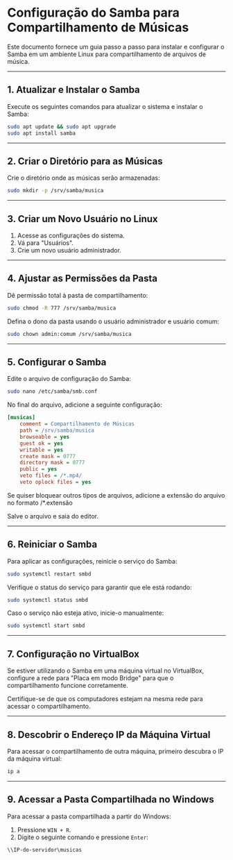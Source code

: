 # Configuração do Samba para Compartilhamento de Músicas

Este documento fornece um guia passo a passo para instalar e configurar o Samba em um ambiente Linux para compartilhamento de arquivos de música.

---

## 1. Atualizar e Instalar o Samba

Execute os seguintes comandos para atualizar o sistema e instalar o Samba:

```bash
sudo apt update && sudo apt upgrade
sudo apt install samba
```

---

## 2. Criar o Diretório para as Músicas

Crie o diretório onde as músicas serão armazenadas:

```bash
sudo mkdir -p /srv/samba/musica
```

---

## 3. Criar um Novo Usuário no Linux

1. Acesse as configurações do sistema.
2. Vá para "Usuários".
3. Crie um novo usuário administrador.

---

## 4. Ajustar as Permissões da Pasta

Dê permissão total à pasta de compartilhamento:

```bash
sudo chmod -R 777 /srv/samba/musica
```

Defina o dono da pasta usando o usuário administrador e usuário comum:

```bash
sudo chown admin:comum /srv/samba/musica
```

---

## 5. Configurar o Samba

Edite o arquivo de configuração do Samba:

```bash
sudo nano /etc/samba/smb.conf
```

No final do arquivo, adicione a seguinte configuração:

```ini
[musicas]
    comment = Compartilhamento de Músicas
    path = /srv/samba/musica
    browseable = yes
    guest ok = yes
    writable = yes
    create mask = 0777
    directory mask = 0777
    public = yes
    veto files = /*.mp4/
    veto oplock files = yes
```
Se quiser bloquear outros tipos de arquivos, adicione a extensão do arquivo no formato /*.extensão

Salve o arquivo e saia do editor.

---

## 6. Reiniciar o Samba

Para aplicar as configurações, reinicie o serviço do Samba:

```bash
sudo systemctl restart smbd
```

Verifique o status do serviço para garantir que ele está rodando:

```bash
sudo systemctl status smbd
```

Caso o serviço não esteja ativo, inicie-o manualmente:

```bash
sudo systemctl start smbd
```

---

## 7. Configuração no VirtualBox

Se estiver utilizando o Samba em uma máquina virtual no VirtualBox, configure a rede para "Placa em modo Bridge" para que o compartilhamento funcione corretamente.

Certifique-se de que os computadores estejam na mesma rede para acessar o compartilhamento.

---

## 8. Descobrir o Endereço IP da Máquina Virtual

Para acessar o compartilhamento de outra máquina, primeiro descubra o IP da máquina virtual:

```bash
ip a
```

---

## 9. Acessar a Pasta Compartilhada no Windows

Para acessar a pasta compartilhada a partir do Windows:

1. Pressione `WIN + R`.
2. Digite o seguinte comando e pressione `Enter`:

```
\\IP-do-servidor\musicas
```
